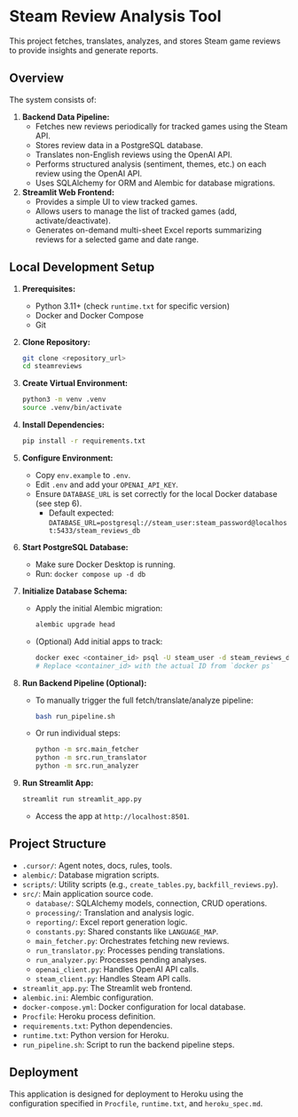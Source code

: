 # Steam Review Analysis Tool

This project fetches, translates, analyzes, and stores Steam game reviews to provide insights and generate reports.

## Overview

The system consists of:

1.  **Backend Data Pipeline:**
    *   Fetches new reviews periodically for tracked games using the Steam API.
    *   Stores review data in a PostgreSQL database.
    *   Translates non-English reviews using the OpenAI API.
    *   Performs structured analysis (sentiment, themes, etc.) on each review using the OpenAI API.
    *   Uses SQLAlchemy for ORM and Alembic for database migrations.
2.  **Streamlit Web Frontend:**
    *   Provides a simple UI to view tracked games.
    *   Allows users to manage the list of tracked games (add, activate/deactivate).
    *   Generates on-demand multi-sheet Excel reports summarizing reviews for a selected game and date range.

## Local Development Setup

1.  **Prerequisites:**
    *   Python 3.11+ (check `runtime.txt` for specific version)
    *   Docker and Docker Compose
    *   Git

2.  **Clone Repository:**
    ```bash
    git clone <repository_url>
    cd steamreviews
    ```

3.  **Create Virtual Environment:**
    ```bash
    python3 -m venv .venv
    source .venv/bin/activate
    ```

4.  **Install Dependencies:**
    ```bash
    pip install -r requirements.txt
    ```

5.  **Configure Environment:**
    *   Copy `env.example` to `.env`.
    *   Edit `.env` and add your `OPENAI_API_KEY`.
    *   Ensure `DATABASE_URL` is set correctly for the local Docker database (see step 6).
        *   Default expected: `DATABASE_URL=postgresql://steam_user:steam_password@localhost:5433/steam_reviews_db`

6.  **Start PostgreSQL Database:**
    *   Make sure Docker Desktop is running.
    *   Run: `docker compose up -d db`

7.  **Initialize Database Schema:**
    *   Apply the initial Alembic migration:
        ```bash
        alembic upgrade head
        ```
    *   (Optional) Add initial apps to track:
        ```bash
        docker exec <container_id> psql -U steam_user -d steam_reviews_db -c "INSERT INTO tracked_apps ..."
        # Replace <container_id> with the actual ID from `docker ps`
        ```

8.  **Run Backend Pipeline (Optional):**
    *   To manually trigger the full fetch/translate/analyze pipeline:
        ```bash
        bash run_pipeline.sh
        ```
    *   Or run individual steps:
        ```bash
        python -m src.main_fetcher
        python -m src.run_translator
        python -m src.run_analyzer
        ```

9.  **Run Streamlit App:**
    ```bash
    streamlit run streamlit_app.py
    ```
    *   Access the app at `http://localhost:8501`.

## Project Structure

*   `.cursor/`: Agent notes, docs, rules, tools.
*   `alembic/`: Database migration scripts.
*   `scripts/`: Utility scripts (e.g., `create_tables.py`, `backfill_reviews.py`).
*   `src/`: Main application source code.
    *   `database/`: SQLAlchemy models, connection, CRUD operations.
    *   `processing/`: Translation and analysis logic.
    *   `reporting/`: Excel report generation logic.
    *   `constants.py`: Shared constants like `LANGUAGE_MAP`.
    *   `main_fetcher.py`: Orchestrates fetching new reviews.
    *   `run_translator.py`: Processes pending translations.
    *   `run_analyzer.py`: Processes pending analyses.
    *   `openai_client.py`: Handles OpenAI API calls.
    *   `steam_client.py`: Handles Steam API calls.
*   `streamlit_app.py`: The Streamlit web frontend.
*   `alembic.ini`: Alembic configuration.
*   `docker-compose.yml`: Docker configuration for local database.
*   `Procfile`: Heroku process definition.
*   `requirements.txt`: Python dependencies.
*   `runtime.txt`: Python version for Heroku.
*   `run_pipeline.sh`: Script to run the backend pipeline steps.

## Deployment

This application is designed for deployment to Heroku using the configuration specified in `Procfile`, `runtime.txt`, and `heroku_spec.md`. 